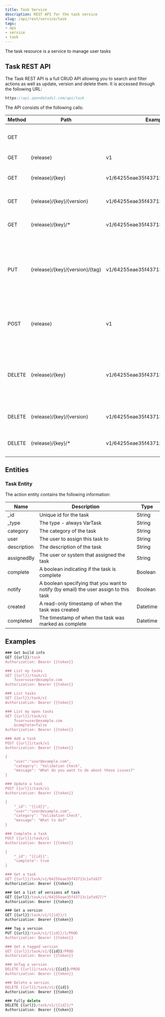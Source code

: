 ```yaml
---
title: Task Service
description: REST API for the task service
slug: /api/rest/service/task
tags:
- api
- service
- task
---
```

The task resource is a service to manage user tasks

## Task REST API

The Task REST API is a full CRUD API allowing you to search and filter actions as well as update, version and delete them. It is accessed through the following URL:

```js
https://api.opendatadsl.com/api/task
```

The API consists of the following calls:

|**Method**|**Path**|**Example**|**Description**|
|-|-|-|-|
|GET|||Get the build information for this service|
|GET|{release}|v1|List all the tasks|
|GET|{release}/{key}|v1/64255eae35f43713c1afa927|Retrieve a single task using its unique id|
|GET|{release}/{key}/{version}|v1/64255eae35f43713c1afa927/1|Retrieve a version of a single task|
|GET|{release}/{key}/*|v1/64255eae35f43713c1afa927/*|Get a list of versions for a specific task|
|PUT|{release}/{key}/{version}/{tag}|v1/64255eae35f43713c1afa927/1/PROD|Tag a version with a name (which can be used instead of the version number when retrieving it)|
|POST|{release}|v1|Create or update a task, the task configuration is the body of the POST request|
|DELETE|{release}/{key}|v1/64255eae35f43713c1afa927|Rollback to the previous version of a task, if it is the only version then the process will be deleted|
|DELETE|{release}/{key}/{version}|v1/64255eae35f43713c1afa927/1|Delete a specific version of a task|
|DELETE|{release}/{key}/*|v1/64255eae35f43713c1afa927/*|Fully delete a task, including all versions|

## Entities

### Task Entity

The action entity contains the following information:

|**Name**|**Description**|**Type**|
|-|-|-|
|_id|Unique id for the task|String|
|_type|The type - always VarTask|String|
|category|The category of the task|String|
|user|The user to assign this task to|String|
|description|The description of the task|String|
|assignedBy|The user or system that assigned the task|String|
|complete|A boolean indicating if the task is complete|Boolean|
|notify|A boolean specifying that you want to notify (by email) the user assign to this task|Boolean|
|created|A read-only timestamp of when the task was created|Datetime|
|completed|The timestamp of when the task was marked as complete|Datetime|

## Examples

```js
### Get build info
GET {{url}}/task
Authorization: Bearer {{token}}

### List my tasks
GET {{url}}/task/v1
    ?user=user@example.com
Authorization: Bearer {{token}}

### List tasks
GET {{url}}/task/v1
Authorization: Bearer {{token}}

### List my open tasks
GET {{url}}/task/v1
    ?user=user@example.com
    &complete=false
Authorization: Bearer {{token}}

### Add a task
POST {{url}}/task/v1
Authorization: Bearer {{token}}

{
    "user":"user@example.com",
    "category": "Validation Check",
    "message": "What do you want to do about these issues?"
}

### Update a task
POST {{url}}/task/v1
Authorization: Bearer {{token}}

{
    "_id": "{{id}}",
    "user":"user@example.com",
    "category": "Validation Check",
    "message": "What to do?"
}

### Complete a task
POST {{url}}/task/v1
Authorization: Bearer {{token}}

{
    "_id": "{{id}}",
    "complete": true
}

### Get a task
GET {{url}}/task/v1/64255eae35f43713c1afa927
Authorization: Bearer {{token}}

### Get a list of versions of task
GET {{url}}/task/v1/64255eae35f43713c1afa927/*
Authorization: Bearer {{token}}

### Get a version
GET {{url}}/task/v1/{{id}}/1
Authorization: Bearer {{token}}

### Tag a version
PUT {{url}}/task/v1/{{id}}/1/PROD
Authorization: Bearer {{token}}

### Get a tagged version
GET {{url}}/task/v1/{{id}}/PROD
Authorization: Bearer {{token}}

### UnTag a version
DELETE {{url}}/task/v1/{{id}}/PROD
Authorization: Bearer {{token}}

### Delete a version
DELETE {{url}}/task/v1/{{id}}
Authorization: Bearer {{token}}

### Fully delete 
DELETE {{url}}/task/v1/{{id}}/*
Authorization: Bearer {{token}}

```